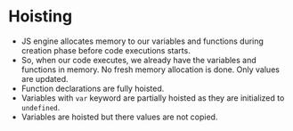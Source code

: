 # Hoisting

- JS engine allocates memory to our variables and functions during creation phase before code executions starts.
- So, when our code executes, we already have the variables and functions in memory. No fresh memory allocation is done. Only values are updated.
- Function declarations are fully hoisted.
- Variables with `var` keyword are partially hoisted as they are initialized to `undefined`.
- Variables are hoisted but there values are not copied.

